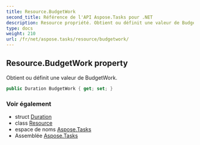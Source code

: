 ```yaml
---
title: Resource.BudgetWork
second_title: Référence de l'API Aspose.Tasks pour .NET
description: Resource propriété. Obtient ou définit une valeur de BudgetWork.
type: docs
weight: 210
url: /fr/net/aspose.tasks/resource/budgetwork/
---
```

## Resource.BudgetWork property

Obtient ou définit une valeur de BudgetWork.

```csharp
public Duration BudgetWork { get; set; }
```

### Voir également

* struct [Duration](../../duration/)
* class [Resource](../)
* espace de noms [Aspose.Tasks](../../resource/)
* Assemblée [Aspose.Tasks](../../../)


